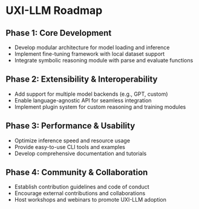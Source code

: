 # UXI-LLM Roadmap

## Phase 1: Core Development
- Develop modular architecture for model loading and inference
- Implement fine-tuning framework with local dataset support
- Integrate symbolic reasoning module with parse and evaluate functions

## Phase 2: Extensibility & Interoperability
- Add support for multiple model backends (e.g., GPT, custom)
- Enable language-agnostic API for seamless integration
- Implement plugin system for custom reasoning and training modules

## Phase 3: Performance & Usability
- Optimize inference speed and resource usage
- Provide easy-to-use CLI tools and examples
- Develop comprehensive documentation and tutorials

## Phase 4: Community & Collaboration
- Establish contribution guidelines and code of conduct
- Encourage external contributions and collaborations
- Host workshops and webinars to promote UXI-LLM adoption
